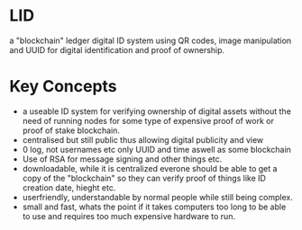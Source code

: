 # LID
a "blockchain" ledger digital ID system using QR codes, image manipulation and UUID for digital identification and proof of ownership. 

# Key Concepts
- a useable ID system for verifying ownership of digital assets without the need of running nodes for some type of expensive proof of work or proof of stake blockchain. 
- centralised but still public thus allowing digital publicity and view
- 0 log, not usernames etc only UUID and time aswell as some blockchain
- Use of RSA for message signing and other things etc. 
- downloadable, while it is centralized everone should be able to get a copy of the "blockchain" so they can verify proof of things like ID creation date, hieght etc.
- userfriendly, understandable by normal people while still being complex.
- small and fast, whats the point if it takes computers too long to be able to use and requires too much expensive hardware to run. 

